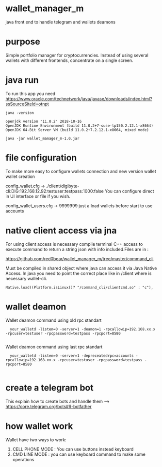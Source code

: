 # wallet_manager_m
java front end to handle telegram and wallets deamons


# purpose

Simple portfolio manager for cryptocurrencies. Instead of using several wallets with different frontends, concentrate on a single screen.

# java run
To run this app you need https://www.oracle.com/technetwork/java/javase/downloads/index.html?ssSourceSiteId=otnpt

```
java -version

openjdk version "11.0.2" 2018-10-16
OpenJDK Runtime Environment (build 11.0.2+7-suse-lp150.2.12.1-x8664)
OpenJDK 64-Bit Server VM (build 11.0.2+7.2.12.1-x8664, mixed mode)

java -jar wallet_manager_m-1.0.jar

```
# file configuration

To make more easy to configure wallets connection and new version wallet wallet creation

config_wallet.cfg -> ./client/digibyte-cli:DIG:192.168.12.92:testuser:testpass:1000:false
You can configure direct in UI interface or file if you wish. 

config_wallet_users.cfg -> 9999999
just a load wallets before start to use accounts


# native client access via jna

For using client access is necessary compile terminal C++ access to execute command to return a string json with info included.Files are in :

https://github.com/red0bear/wallet_manager_m/tree/master/command_cli

Must be compiled in shared object where java can access it via Java Native Access. In java you need to point the correct place      like in /client where is necessary wallet-cli.     

```
Native.load((Platform.isLinux()? "/command_cli/clientcmd.so" : "c"),

```

# wallet deamon

Wallet deamon command using old rpc standart

```
  your_walletd -listen=0 -server=1 -deamon=1 -rpcallowip=192.168.xx.x -rpcuser=testuser -rpcpassword=testpass -rpcport=8580
 
```

Wallet deamon command using last rpc standart

```
  your_walletd -listen=0 -server=1 -depreceatedrpc=accounts -rpcallowip=192.168.xx.x -rpcuser=testuser -rpcpassword=testpass -rpcport=8580
 
```

# create a telegram bot

This explain how to create bots and handle them --> https://core.telegram.org/bots#6-botfather

# how wallet work

Wallet have two ways to work:

1. CELL PHONE MODE : You can use buttons instead keyboard
2. CMD LINE MODE : you can use keyboard command to make some operations
 

